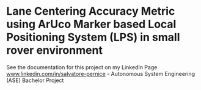 # Lane Centering Accuracy Metric using ArUco Marker based Local Positioning System (LPS) in small rover environment 

See the documentation for this project on my LinkedIn Page www.linkedin.com/in/salvatore-pernice - Autonomous System Engineering (ASE) Bachelor Project
 
